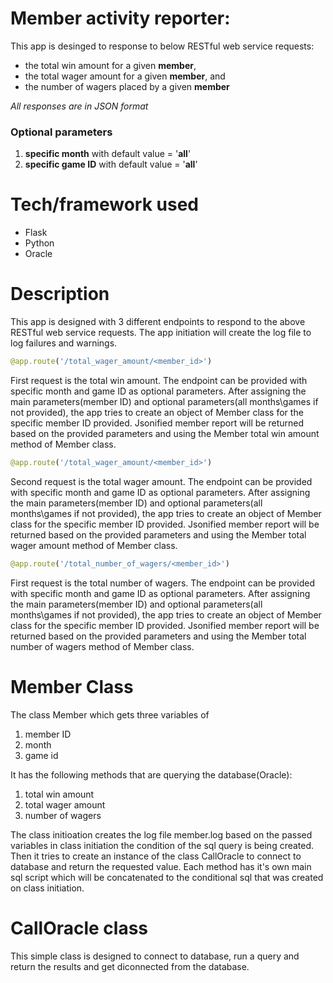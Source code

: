 # Member activity reporter:

This app is desinged to response to below RESTful web service requests: 

* the total win amount for a given **member**,
* the total wager amount for a given **member**, and
* the number of wagers placed by a given **member**

 *All responses are in JSON format*

### Optional parameters
1. **specific month** with default value = '**all**'
2. **specific game ID** with default value = '**all**'

# Tech/framework used
 * Flask
 * Python
 * Oracle

# Description

This app is designed with 3 different endpoints to respond to the above RESTful web service requests. The app initiation will create the log file to log failures and warnings.

```python
@app.route('/total_wager_amount/<member_id>')
```

First request is the total win amount. The endpoint can be provided with specific month and game ID as optional parameters. After assigning the main parameters(member ID) and optional parameters(all months\games if not provided), the app tries to create an object of Member class for the specific member ID provided. Jsonified member report will be returned based on the provided parameters and using the Member total win amount method of Member class.  

```python
@app.route('/total_wager_amount/<member_id>')
```

Second request is the total wager amount. The endpoint can be provided with specific month and game ID as optional parameters. After assigning the main parameters(member ID) and optional parameters(all months\games if not provided), the app tries to create an object of Member class for the specific member ID provided. Jsonified member report will be returned based on the provided parameters and using the Member total wager amount method of Member class.  

```python
@app.route('/total_number_of_wagers/<member_id>')
```

First request is the total number of wagers. The endpoint can be provided with specific month and game ID as optional parameters. After assigning the main parameters(member ID) and optional parameters(all months\games if not provided), the app tries to create an object of Member class for the specific member ID provided. Jsonified member report will be returned based on the provided parameters and using the Member total number of wagers method of Member class.  


# Member Class

The class Member which gets three variables of 
1. member ID 
2. month 
3. game id

It has the following methods that are querying the database(Oracle):
1. total win amount 
2. total wager amount 
3. number of wagers

The class initioation creates the log file member.log based on the passed variables in class
initiation the condition of the sql query is being created. Then it tries to create an instance of
the class CallOracle to connect to database and return the requested value.
Each method has it's own main sql script which will be concatenated to the
conditional sql that was created on class initiation. 

# CallOracle class
This simple class is designed to connect to database, run a query and return the results and get diconnected from the database.
 
